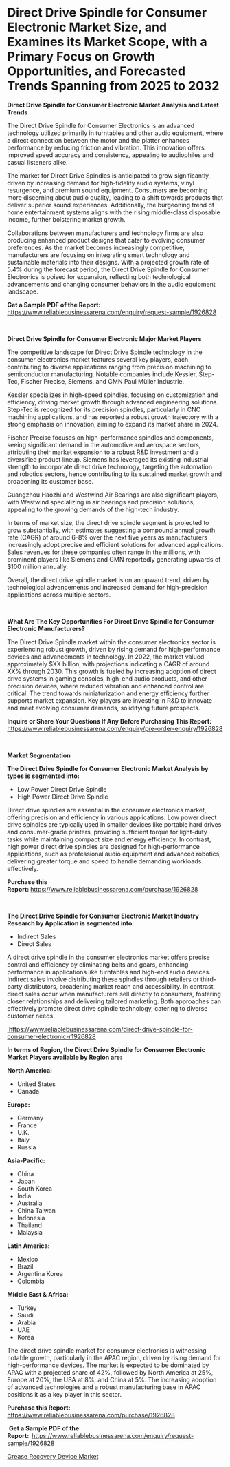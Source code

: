 <p><h1>Direct Drive Spindle for Consumer Electronic Market Size, and Examines its Market Scope, with a Primary Focus on Growth Opportunities, and Forecasted Trends Spanning from 2025 to 2032</h1></p><p><strong>Direct Drive Spindle for Consumer Electronic Market Analysis and Latest Trends</strong></p>
<p><p>The Direct Drive Spindle for Consumer Electronics is an advanced technology utilized primarily in turntables and other audio equipment, where a direct connection between the motor and the platter enhances performance by reducing friction and vibration. This innovation offers improved speed accuracy and consistency, appealing to audiophiles and casual listeners alike.</p><p>The market for Direct Drive Spindles is anticipated to grow significantly, driven by increasing demand for high-fidelity audio systems, vinyl resurgence, and premium sound equipment. Consumers are becoming more discerning about audio quality, leading to a shift towards products that deliver superior sound experiences. Additionally, the burgeoning trend of home entertainment systems aligns with the rising middle-class disposable income, further bolstering market growth.</p><p>Collaborations between manufacturers and technology firms are also producing enhanced product designs that cater to evolving consumer preferences. As the market becomes increasingly competitive, manufacturers are focusing on integrating smart technology and sustainable materials into their designs. With a projected growth rate of 5.4% during the forecast period, the Direct Drive Spindle for Consumer Electronics is poised for expansion, reflecting both technological advancements and changing consumer behaviors in the audio equipment landscape.</p></p>
<p><strong>Get a Sample PDF of the Report:&nbsp;</strong> <a href="https://www.reliablebusinessarena.com/enquiry/request-sample/1926828?utm_campaign=1943&utm_medium=2&utm_source=Github&utm_content=ia&utm_term=15012025&utm_id=direct-drive-spindle-for-consumer-electronic">https://www.reliablebusinessarena.com/enquiry/request-sample/1926828</a></p>
<p>&nbsp;</p>
<p><strong>Direct Drive Spindle for Consumer Electronic Major Market Players</strong></p>
<p><p>The competitive landscape for Direct Drive Spindle technology in the consumer electronics market features several key players, each contributing to diverse applications ranging from precision machining to semiconductor manufacturing. Notable companies include Kessler, Step-Tec, Fischer Precise, Siemens, and GMN Paul Müller Industrie.</p><p>Kessler specializes in high-speed spindles, focusing on customization and efficiency, driving market growth through advanced engineering solutions. Step-Tec is recognized for its precision spindles, particularly in CNC machining applications, and has reported a robust growth trajectory with a strong emphasis on innovation, aiming to expand its market share in 2024.</p><p>Fischer Precise focuses on high-performance spindles and components, seeing significant demand in the automotive and aerospace sectors, attributing their market expansion to a robust R&D investment and a diversified product lineup. Siemens has leveraged its existing industrial strength to incorporate direct drive technology, targeting the automation and robotics sectors, hence contributing to its sustained market growth and broadening its customer base.</p><p>Guangzhou Haozhi and Westwind Air Bearings are also significant players, with Westwind specializing in air bearings and precision solutions, appealing to the growing demands of the high-tech industry.</p><p>In terms of market size, the direct drive spindle segment is projected to grow substantially, with estimates suggesting a compound annual growth rate (CAGR) of around 6-8% over the next five years as manufacturers increasingly adopt precise and efficient solutions for advanced applications. Sales revenues for these companies often range in the millions, with prominent players like Siemens and GMN reportedly generating upwards of $100 million annually.</p><p>Overall, the direct drive spindle market is on an upward trend, driven by technological advancements and increased demand for high-precision applications across multiple sectors.</p></p>
<p>&nbsp;</p>
<p><strong>What Are The Key Opportunities For Direct Drive Spindle for Consumer Electronic Manufacturers?</strong></p>
<p><p>The Direct Drive Spindle market within the consumer electronics sector is experiencing robust growth, driven by rising demand for high-performance devices and advancements in technology. In 2022, the market valued approximately $XX billion, with projections indicating a CAGR of around XX% through 2030. This growth is fueled by increasing adoption of direct drive systems in gaming consoles, high-end audio products, and other precision devices, where reduced vibration and enhanced control are critical. The trend towards miniaturization and energy efficiency further supports market expansion. Key players are investing in R&D to innovate and meet evolving consumer demands, solidifying future prospects.</p></p>
<p><strong>Inquire or Share Your Questions If Any Before Purchasing This Report:</strong> <a href="https://www.reliablebusinessarena.com/enquiry/pre-order-enquiry/1926828?utm_campaign=1943&utm_medium=2&utm_source=Github&utm_content=ia&utm_term=15012025&utm_id=direct-drive-spindle-for-consumer-electronic">https://www.reliablebusinessarena.com/enquiry/pre-order-enquiry/1926828</a></p>
<p>&nbsp;</p>
<p><strong>Market Segmentation</strong></p>
<p><strong>The Direct Drive Spindle for Consumer Electronic Market Analysis by types is segmented into:</strong></p>
<p><ul><li>Low Power Direct Drive Spindle</li><li>High Power Direct Drive Spindle</li></ul></p>
<p><p>Direct drive spindles are essential in the consumer electronics market, offering precision and efficiency in various applications. Low power direct drive spindles are typically used in smaller devices like portable hard drives and consumer-grade printers, providing sufficient torque for light-duty tasks while maintaining compact size and energy efficiency. In contrast, high power direct drive spindles are designed for high-performance applications, such as professional audio equipment and advanced robotics, delivering greater torque and speed to handle demanding workloads effectively.</p></p>
<p><strong>Purchase this Report:&nbsp;</strong><a href="https://www.reliablebusinessarena.com/purchase/1926828?utm_campaign=1943&utm_medium=2&utm_source=Github&utm_content=ia&utm_term=15012025&utm_id=direct-drive-spindle-for-consumer-electronic">https://www.reliablebusinessarena.com/purchase/1926828</a></p>
<p>&nbsp;</p>
<p><strong>The Direct Drive Spindle for Consumer Electronic Market Industry Research by Application is segmented into:</strong></p>
<p><ul><li>Indirect Sales</li><li>Direct Sales</li></ul></p>
<p><p>A direct drive spindle in the consumer electronics market offers precise control and efficiency by eliminating belts and gears, enhancing performance in applications like turntables and high-end audio devices. Indirect sales involve distributing these spindles through retailers or third-party distributors, broadening market reach and accessibility. In contrast, direct sales occur when manufacturers sell directly to consumers, fostering closer relationships and delivering tailored marketing. Both approaches can effectively promote direct drive spindle technology, catering to diverse customer needs.</p></p>
<p><a href="https://www.reliablebusinessarena.com/direct-drive-spindle-for-consumer-electronic-r1926828?utm_campaign=1943&utm_medium=2&utm_source=Github&utm_content=ia&utm_term=15012025&utm_id=direct-drive-spindle-for-consumer-electronic">&nbsp;https://www.reliablebusinessarena.com/direct-drive-spindle-for-consumer-electronic-r1926828</a></p>
<p><strong>In terms of Region, the Direct Drive Spindle for Consumer Electronic Market Players available by Region are:</strong></p>
<p>
    <p> <strong> North America: </strong>
        <ul>
            <li>United States</li>
            <li>Canada</li>
        </ul>
        </p> 
    <p> <strong> Europe: </strong>
        <ul>
            <li>Germany</li>
            <li>France</li>
            <li>U.K.</li>
            <li>Italy</li>
            <li>Russia</li>
        </ul>
        </p> 
    <p> <strong> Asia-Pacific: </strong>
        <ul>
            <li>China</li>
            <li>Japan</li>
            <li>South Korea</li>
            <li>India</li>
            <li>Australia</li>
            <li>China Taiwan</li>
            <li>Indonesia</li>
            <li>Thailand</li>
            <li>Malaysia</li>
        </ul>
        </p> 
    <p> <strong> Latin America: </strong>
        <ul>
            <li>Mexico</li>
            <li>Brazil</li>
            <li>Argentina Korea</li>
            <li>Colombia</li>
        </ul>
        </p> 
    <p> <strong> Middle East & Africa: </strong>
        <ul>
            <li>Turkey</li>
            <li>Saudi</li>
            <li>Arabia</li>
            <li>UAE</li>
            <li>Korea</li>
        </ul>
    </p>
    </p>
<p><p>The direct drive spindle market for consumer electronics is witnessing notable growth, particularly in the APAC region, driven by rising demand for high-performance devices. The market is expected to be dominated by APAC with a projected share of 42%, followed by North America at 25%, Europe at 20%, the USA at 8%, and China at 5%. The increasing adoption of advanced technologies and a robust manufacturing base in APAC positions it as a key player in this sector.</p></p>
<p><strong>Purchase this Report: </strong><a href="https://www.reliablebusinessarena.com/purchase/1926828?utm_campaign=1943&utm_medium=2&utm_source=Github&utm_content=ia&utm_term=15012025&utm_id=direct-drive-spindle-for-consumer-electronic">https://www.reliablebusinessarena.com/purchase/1926828</a></p>
<p>&nbsp;<strong>Get a Sample PDF of the Report:&nbsp;&nbsp;</strong><a href="https://www.reliablebusinessarena.com/enquiry/request-sample/1926828?utm_campaign=1943&utm_medium=2&utm_source=Github&utm_content=ia&utm_term=15012025&utm_id=direct-drive-spindle-for-consumer-electronic">https://www.reliablebusinessarena.com/enquiry/request-sample/1926828</a></p>
<p><strong></strong></p>
<p><p><a href="https://github.com/JakirUddin511/Market-Research-Report-List-1/blob/main/grease-recovery-device-market.md?utm_campaign=1943&utm_medium=2&utm_source=Github&utm_content=ia&utm_term=15012025&utm_id=direct-drive-spindle-for-consumer-electronic">Grease Recovery Device Market</a></p></p>